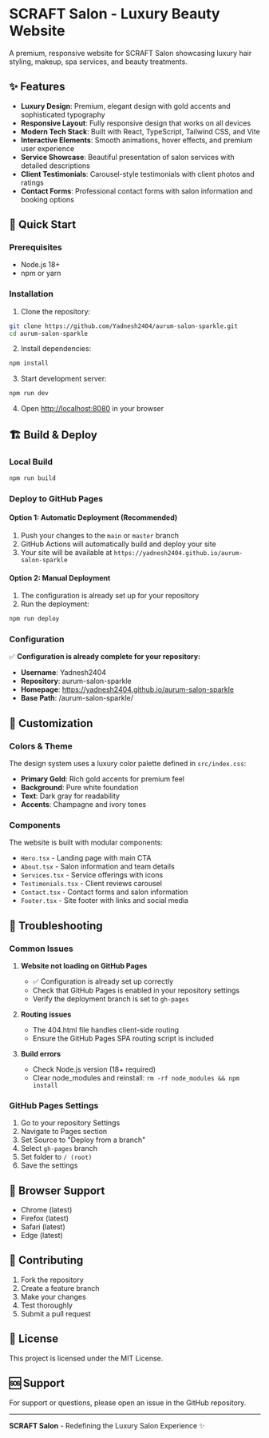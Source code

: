 # SCRAFT Salon - Luxury Beauty Website

A premium, responsive website for SCRAFT Salon showcasing luxury hair styling, makeup, spa services, and beauty treatments.

## ✨ Features

- **Luxury Design**: Premium, elegant design with gold accents and sophisticated typography
- **Responsive Layout**: Fully responsive design that works on all devices
- **Modern Tech Stack**: Built with React, TypeScript, Tailwind CSS, and Vite
- **Interactive Elements**: Smooth animations, hover effects, and premium user experience
- **Service Showcase**: Beautiful presentation of salon services with detailed descriptions
- **Client Testimonials**: Carousel-style testimonials with client photos and ratings
- **Contact Forms**: Professional contact forms with salon information and booking options

## 🚀 Quick Start

### Prerequisites

- Node.js 18+ 
- npm or yarn

### Installation

1. Clone the repository:
```bash
git clone https://github.com/Yadnesh2404/aurum-salon-sparkle.git
cd aurum-salon-sparkle
```

2. Install dependencies:
```bash
npm install
```

3. Start development server:
```bash
npm run dev
```

4. Open [http://localhost:8080](http://localhost:8080) in your browser

## 🏗️ Build & Deploy

### Local Build

```bash
npm run build
```

### Deploy to GitHub Pages

#### Option 1: Automatic Deployment (Recommended)

1. Push your changes to the `main` or `master` branch
2. GitHub Actions will automatically build and deploy your site
3. Your site will be available at `https://yadnesh2404.github.io/aurum-salon-sparkle`

#### Option 2: Manual Deployment

1. The configuration is already set up for your repository
2. Run the deployment:
```bash
npm run deploy
```

### Configuration

✅ **Configuration is already complete for your repository:**
- **Username**: Yadnesh2404
- **Repository**: aurum-salon-sparkle
- **Homepage**: https://yadnesh2404.github.io/aurum-salon-sparkle
- **Base Path**: /aurum-salon-sparkle/

## 🎨 Customization

### Colors & Theme

The design system uses a luxury color palette defined in `src/index.css`:

- **Primary Gold**: Rich gold accents for premium feel
- **Background**: Pure white foundation
- **Text**: Dark gray for readability
- **Accents**: Champagne and ivory tones

### Components

The website is built with modular components:

- `Hero.tsx` - Landing page with main CTA
- `About.tsx` - Salon information and team details
- `Services.tsx` - Service offerings with icons
- `Testimonials.tsx` - Client reviews carousel
- `Contact.tsx` - Contact forms and salon information
- `Footer.tsx` - Site footer with links and social media

## 🔧 Troubleshooting

### Common Issues

1. **Website not loading on GitHub Pages**
   - ✅ Configuration is already set up correctly
   - Check that GitHub Pages is enabled in your repository settings
   - Verify the deployment branch is set to `gh-pages`

2. **Routing issues**
   - The 404.html file handles client-side routing
   - Ensure the GitHub Pages SPA routing script is included

3. **Build errors**
   - Check Node.js version (18+ required)
   - Clear node_modules and reinstall: `rm -rf node_modules && npm install`

### GitHub Pages Settings

1. Go to your repository Settings
2. Navigate to Pages section
3. Set Source to "Deploy from a branch"
4. Select `gh-pages` branch
5. Set folder to `/ (root)`
6. Save the settings

## 📱 Browser Support

- Chrome (latest)
- Firefox (latest)
- Safari (latest)
- Edge (latest)

## 🤝 Contributing

1. Fork the repository
2. Create a feature branch
3. Make your changes
4. Test thoroughly
5. Submit a pull request

## 📄 License

This project is licensed under the MIT License.

## 🆘 Support

For support or questions, please open an issue in the GitHub repository.

---

**SCRAFT Salon** - Redefining the Luxury Salon Experience ✨
